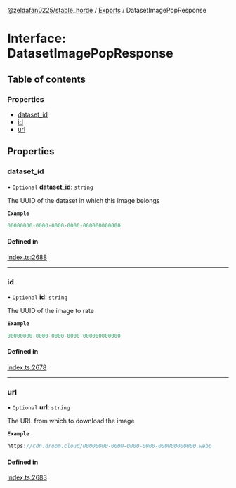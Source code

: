 [@zeldafan0225/stable_horde](../README.md) / [Exports](../modules.md) / DatasetImagePopResponse

# Interface: DatasetImagePopResponse

## Table of contents

### Properties

- [dataset\_id](DatasetImagePopResponse.md#dataset_id)
- [id](DatasetImagePopResponse.md#id)
- [url](DatasetImagePopResponse.md#url)

## Properties

### dataset\_id

• `Optional` **dataset\_id**: `string`

The UUID of the dataset in which this image belongs

**`Example`**

```ts
00000000-0000-0000-0000-000000000000
```

#### Defined in

[index.ts:2688](https://github.com/ZeldaFan0225/stable_horde/blob/cc34adc/index.ts#L2688)

___

### id

• `Optional` **id**: `string`

The UUID of the image to rate

**`Example`**

```ts
00000000-0000-0000-0000-000000000000
```

#### Defined in

[index.ts:2678](https://github.com/ZeldaFan0225/stable_horde/blob/cc34adc/index.ts#L2678)

___

### url

• `Optional` **url**: `string`

The URL from which to download the image

**`Example`**

```ts
https://cdn.droom.cloud/00000000-0000-0000-0000-000000000000.webp
```

#### Defined in

[index.ts:2683](https://github.com/ZeldaFan0225/stable_horde/blob/cc34adc/index.ts#L2683)
